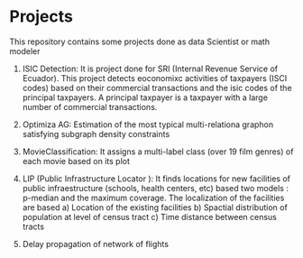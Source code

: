 # Projects
This repository contains some projects done as data Scientist or math modeler

1) ISIC Detection: It is project done for SRI (Internal Revenue Service of Ecuador). This project detects eoconomixc activities of taxpayers (ISCI codes) based on their commercial transactions and the isic codes of the principal taxpayers. A principal taxpayer is a taxpayer with a large number of commercial transactions.

2) Optimiza AG: Estimation of the most typical multi-relationa graphon satisfying subgraph density constraints 

3) MovieClassification: It assigns a multi-label class (over 19 film genres)  of each movie based on its plot

4) LIP (Public Infrastructure Locator ): It finds locations for new facilities of public infraestructure (schools, health centers, etc) based two models : p-median and the maximum coverage. The localization of the facilities are based
  a) Location of the existing facilities
  b) Spactial distribution of population at level of census tract
  c) Time distance between census tracts

5) Delay propagation of network of flights
